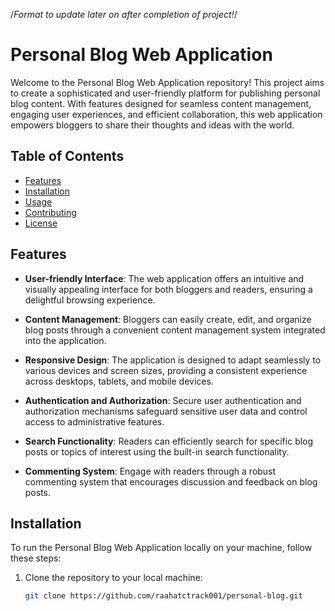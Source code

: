 /*Format to update later on after completion of project!*/

# Personal Blog Web Application

Welcome to the Personal Blog Web Application repository! This project aims to create a sophisticated and user-friendly platform for publishing personal blog content. With features designed for seamless content management, engaging user experiences, and efficient collaboration, this web application empowers bloggers to share their thoughts and ideas with the world.

## Table of Contents

- [Features](#features)
- [Installation](#installation)
- [Usage](#usage)
- [Contributing](#contributing)
- [License](#license)

## Features

- **User-friendly Interface**: The web application offers an intuitive and visually appealing interface for both bloggers and readers, ensuring a delightful browsing experience.
  
- **Content Management**: Bloggers can easily create, edit, and organize blog posts through a convenient content management system integrated into the application.

- **Responsive Design**: The application is designed to adapt seamlessly to various devices and screen sizes, providing a consistent experience across desktops, tablets, and mobile devices.

- **Authentication and Authorization**: Secure user authentication and authorization mechanisms safeguard sensitive user data and control access to administrative features.

- **Search Functionality**: Readers can efficiently search for specific blog posts or topics of interest using the built-in search functionality.

- **Commenting System**: Engage with readers through a robust commenting system that encourages discussion and feedback on blog posts.

## Installation

To run the Personal Blog Web Application locally on your machine, follow these steps:

1. Clone the repository to your local machine:
   ```bash
   git clone https://github.com/raahatctrack001/personal-blog.git

